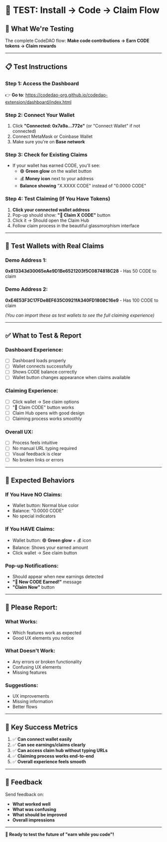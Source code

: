 # 🧪 **TEST: Install → Code → Claim Flow**

## 🎯 **What We're Testing**
The complete CodeDAO flow: **Make code contributions → Earn CODE tokens → Claim rewards**

---

## 📋 **Test Instructions**

### **Step 1: Access the Dashboard** 
👉 **Go to**: https://codedao-org.github.io/codedao-extension/dashboard/index.html

### **Step 2: Connect Your Wallet**
1. Click **"Connected: 0x7a9a...772e"** (or "Connect Wallet" if not connected)
2. Connect MetaMask or Coinbase Wallet
3. Make sure you're on **Base network**

### **Step 3: Check for Existing Claims**
- If your wallet has earned CODE, you'll see:
  - 🟢 **Green glow** on the wallet button
  - 💰 **Money icon** next to your address
  - **Balance showing** "X.XXXX CODE" instead of "0.0000 CODE"

### **Step 4: Test Claiming (If You Have Tokens)**
1. **Click your connected wallet address**
2. Pop-up should show: **"🎁 Claim X CODE"** button
3. Click it → Should open the Claim Hub
4. Follow claim process in the beautiful glassmorphism interface

---

## 🧪 **Test Wallets with Real Claims**

### **Demo Address 1:**
**0x813343d30065eAe9D1Be6521203f5C0874818C28** - Has 50 CODE to claim

### **Demo Address 2:** 
**0xE4E53F3C17FDe8EF635C0921fA340FD1808C16e9** - Has 100 CODE to claim

*(You can import these as test wallets to see the full claiming experience)*

---

## ✅ **What to Test & Report**

### **Dashboard Experience:**
- [ ] Dashboard loads properly
- [ ] Wallet connects successfully  
- [ ] Shows CODE balance correctly
- [ ] Wallet button changes appearance when claims available

### **Claiming Experience:**
- [ ] Click wallet → See claim options
- [ ] "🎁 Claim CODE" button works
- [ ] Claim Hub opens with good design
- [ ] Claiming process works smoothly

### **Overall UX:**
- [ ] Process feels intuitive
- [ ] No manual URL typing required
- [ ] Visual feedback is clear
- [ ] No broken links or errors

---

## 🚨 **Expected Behaviors**

### **If You Have NO Claims:**
- Wallet button: Normal blue color
- Balance: "0.0000 CODE" 
- No special indicators

### **If You HAVE Claims:**
- Wallet button: 🟢 **Green glow** + 💰 icon
- Balance: Shows your earned amount
- Click wallet → See claim button

### **Pop-up Notifications:**
- Should appear when new earnings detected
- **"🎉 New CODE Earned!"** message
- **"Claim Now"** button

---

## 📝 **Please Report:**

### **What Works:**
- Which features work as expected
- Good UX elements you notice

### **What Doesn't Work:**
- Any errors or broken functionality  
- Confusing UX elements
- Missing features

### **Suggestions:**
- UX improvements
- Missing information
- Better flows

---

## 🎯 **Key Success Metrics**

1. ✅ **Can connect wallet easily**
2. ✅ **Can see earnings/claims clearly** 
3. ✅ **Can access claim hub without typing URLs**
4. ✅ **Claiming process works end-to-end**
5. ✅ **Overall experience feels smooth**

---

## 💬 **Feedback**

Send feedback on:
- **What worked well**
- **What was confusing** 
- **What should be improved**
- **Overall impressions**

---

**🚀 Ready to test the future of "earn while you code"!** 